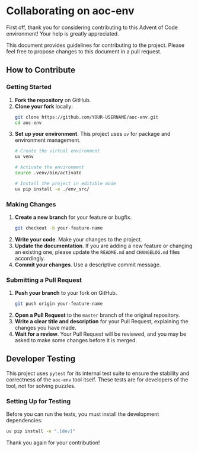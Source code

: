 # Collaborating on aoc-env

First off, thank you for considering contributing to this Advent of Code environment! Your help is greatly appreciated.

This document provides guidelines for contributing to the project. Please feel free to propose changes to this document in a pull request.

## How to Contribute

### Getting Started

1.  **Fork the repository** on GitHub.
2.  **Clone your fork** locally:
    ```bash
    git clone https://github.com/YOUR-USERNAME/aoc-env.git
    cd aoc-env
    ```
3.  **Set up your environment**. This project uses `uv` for package and environment management.
    ```bash
    # Create the virtual environment
    uv venv

    # Activate the environment
    source .venv/bin/activate

    # Install the project in editable mode
    uv pip install -e ./env_src/
    ```

### Making Changes

1.  **Create a new branch** for your feature or bugfix.
    ```bash
    git checkout -b your-feature-name
    ```
2.  **Write your code**. Make your changes to the project.
3.  **Update the documentation**. If you are adding a new feature or changing an existing one, please update the `README.md` and `CHANGELOG.md` files accordingly.
4.  **Commit your changes**. Use a descriptive commit message.

### Submitting a Pull Request

1.  **Push your branch** to your fork on GitHub.
    ```bash
    git push origin your-feature-name
    ```
2.  **Open a Pull Request** to the `master` branch of the original repository.
3.  **Write a clear title and description** for your Pull Request, explaining the changes you have made.
4.  **Wait for a review**. Your Pull Request will be reviewed, and you may be asked to make some changes before it is merged.

## Developer Testing

This project uses `pytest` for its internal test suite to ensure the stability and correctness of the `aoc-env` tool itself. These tests are for developers of the tool, not for solving puzzles.

### Setting Up for Testing

Before you can run the tests, you must install the development dependencies:
```bash
uv pip install -e ".[dev]"
```

Thank you again for your contribution!
